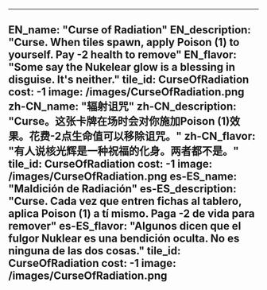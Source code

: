 ---

EN_name: "Curse of Radiation"
EN_description: "Curse. When tiles spawn, apply Poison (1) to yourself. Pay -2 health to remove"
EN_flavor: "Some say the Nukelear glow is a blessing in disguise. It's neither."
tile_id: CurseOfRadiation
cost: -1
image: /images/CurseOfRadiation.png
zh-CN_name: "辐射诅咒"
zh-CN_description: "Curse。这张卡牌在场时会对你施加Poison (1)效果。花费-2点生命值可以移除诅咒。"
zh-CN_flavor: "有人说核光辉是一种祝福的化身。两者都不是。"
tile_id: CurseOfRadiation
cost: -1
image: /images/CurseOfRadiation.png
es-ES_name: "Maldición de Radiación"
es-ES_description: "Curse. Cada vez que entren fichas al tablero, aplica Poison (1) a tí mismo. Paga -2 de vida para remover"
es-ES_flavor: "Algunos dicen que el fulgor Nuklear es una bendición oculta. No es ninguna de las dos cosas."
tile_id: CurseOfRadiation
cost: -1
image: /images/CurseOfRadiation.png
---